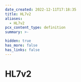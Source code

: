 ```yaml
---
date_created: 2022-12-11T17:18:35
title: HL7v2
aliases:
  - HL7v2
pcx_content_type: definition
summary: >-

hidden: true
has_more: false
has_links: false
---
```


# HL7v2
